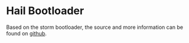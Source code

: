 Hail Bootloader
===============

Based on the storm bootloader, the source and more information can be found on
[github](https://github.com/tock/tock-bootloader).


